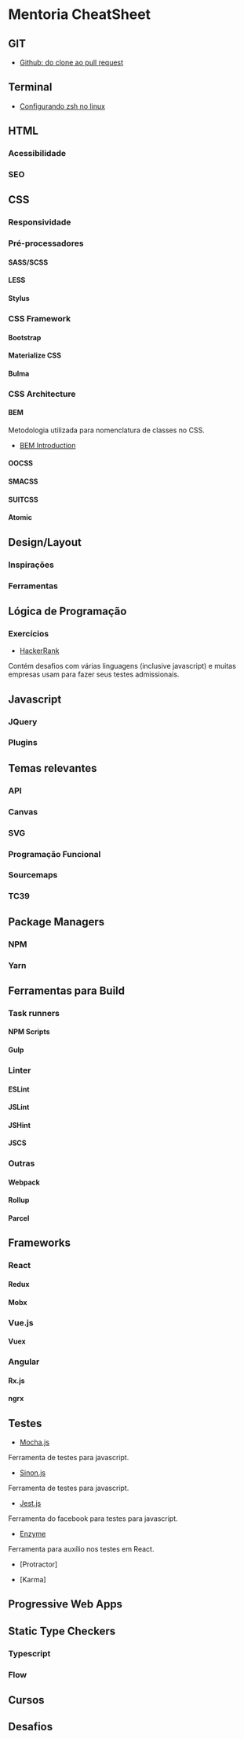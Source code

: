 # Mentoria CheatSheet

## GIT

* [Github: do clone ao pull request](https://blog.da2k.com.br/2015/02/04/git-e-github-do-clone-ao-pull-request/)

## Terminal

* [Configurando zsh no linux](https://www.howtoforge.com/tutorial/how-to-setup-zsh-and-oh-my-zsh-on-linux/)

## HTML

### Acessibilidade

### SEO

## CSS

### Responsividade

### Pré-processadores

#### SASS/SCSS

#### LESS

#### Stylus

### CSS Framework

#### Bootstrap

#### Materialize CSS

#### Bulma
### CSS Architecture

#### BEM

Metodologia utilizada para nomenclatura de classes no CSS.

* [BEM Introduction](http://getbem.com/introduction/)

#### OOCSS

#### SMACSS

#### SUITCSS

#### Atomic

## Design/Layout

### Inspirações

### Ferramentas

## Lógica de Programação

### Exercícios

* [HackerRank](https://www.hackerrank.com)

Contém desafios com várias linguagens (inclusive javascript) e muitas empresas usam para fazer seus testes admissionais.


## Javascript

### JQuery

### Plugins

## Temas relevantes

### API

### Canvas

### SVG

### Programação Funcional

### Sourcemaps

### TC39

## Package Managers

### NPM

### Yarn

## Ferramentas para Build

### Task runners
#### NPM Scripts

#### Gulp

### Linter

#### ESLint

#### JSLint

#### JSHint

#### JSCS

### Outras

#### Webpack

#### Rollup

#### Parcel

## Frameworks

### React

#### Redux

#### Mobx

### Vue.js

#### Vuex

### Angular

#### Rx.js

#### ngrx

## Testes

* [Mocha.js](https://mochajs.org/)

Ferramenta de testes para javascript.

* [Sinon.js](http://sinonjs.org/)

Ferramenta de testes para javascript.

* [Jest.js](https://jestjs.io/)

Ferramenta do facebook para testes para javascript.

* [Enzyme](https://github.com/airbnb/enzyme)

Ferramenta para auxílio nos testes em React.

* [Protractor]

* [Karma]

## Progressive Web Apps

## Static Type Checkers

### Typescript
### Flow
## Cursos

## Desafios
